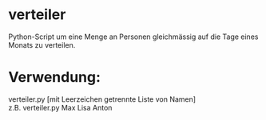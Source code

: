 # verteiler
Python-Script um eine Menge an Personen gleichmässig auf die Tage eines Monats zu verteilen.

# Verwendung:
verteiler.py [mit Leerzeichen getrennte Liste von Namen]
<br/>
z.B.
verteiler.py Max Lisa Anton
